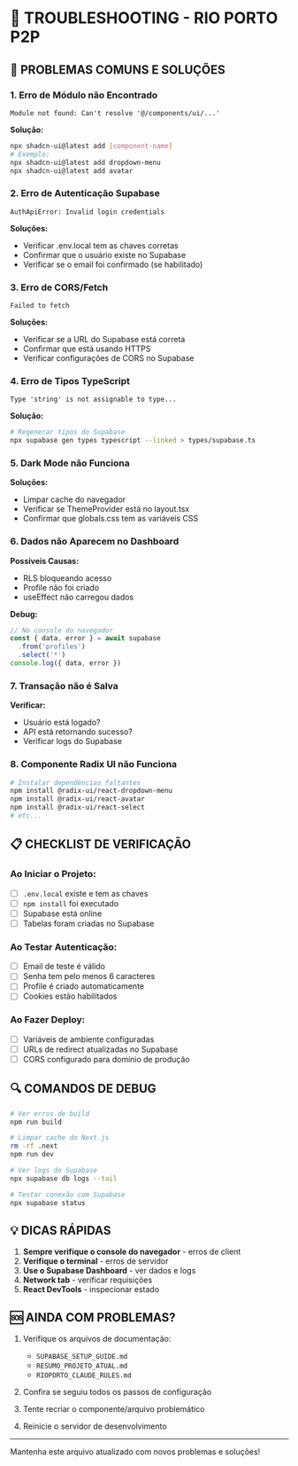 # 🔧 TROUBLESHOOTING - RIO PORTO P2P

## 🐛 PROBLEMAS COMUNS E SOLUÇÕES

### 1. Erro de Módulo não Encontrado
```
Module not found: Can't resolve '@/components/ui/...'
```
**Solução:**
```bash
npx shadcn-ui@latest add [component-name]
# Exemplo:
npx shadcn-ui@latest add dropdown-menu
npx shadcn-ui@latest add avatar
```

### 2. Erro de Autenticação Supabase
```
AuthApiError: Invalid login credentials
```
**Soluções:**
- Verificar .env.local tem as chaves corretas
- Confirmar que o usuário existe no Supabase
- Verificar se o email foi confirmado (se habilitado)

### 3. Erro de CORS/Fetch
```
Failed to fetch
```
**Soluções:**
- Verificar se a URL do Supabase está correta
- Confirmar que está usando HTTPS
- Verificar configurações de CORS no Supabase

### 4. Erro de Tipos TypeScript
```
Type 'string' is not assignable to type...
```
**Solução:**
```bash
# Regenerar tipos do Supabase
npx supabase gen types typescript --linked > types/supabase.ts
```

### 5. Dark Mode não Funciona
**Soluções:**
- Limpar cache do navegador
- Verificar se ThemeProvider está no layout.tsx
- Confirmar que globals.css tem as variáveis CSS

### 6. Dados não Aparecem no Dashboard
**Possíveis Causas:**
- RLS bloqueando acesso
- Profile não foi criado
- useEffect não carregou dados

**Debug:**
```typescript
// No console do navegador
const { data, error } = await supabase
  .from('profiles')
  .select('*')
console.log({ data, error })
```

### 7. Transação não é Salva
**Verificar:**
- Usuário está logado?
- API está retornando sucesso?
- Verificar logs do Supabase

### 8. Componente Radix UI não Funciona
```bash
# Instalar dependências faltantes
npm install @radix-ui/react-dropdown-menu
npm install @radix-ui/react-avatar
npm install @radix-ui/react-select
# etc...
```

## 📋 CHECKLIST DE VERIFICAÇÃO

### Ao Iniciar o Projeto:
- [ ] `.env.local` existe e tem as chaves
- [ ] `npm install` foi executado
- [ ] Supabase está online
- [ ] Tabelas foram criadas no Supabase

### Ao Testar Autenticação:
- [ ] Email de teste é válido
- [ ] Senha tem pelo menos 6 caracteres
- [ ] Profile é criado automaticamente
- [ ] Cookies estão habilitados

### Ao Fazer Deploy:
- [ ] Variáveis de ambiente configuradas
- [ ] URLs de redirect atualizadas no Supabase
- [ ] CORS configurado para domínio de produção

## 🔍 COMANDOS DE DEBUG

```bash
# Ver erros de build
npm run build

# Limpar cache do Next.js
rm -rf .next
npm run dev

# Ver logs do Supabase
npx supabase db logs --tail

# Testar conexão com Supabase
npx supabase status
```

## 💡 DICAS RÁPIDAS

1. **Sempre verifique o console do navegador** - erros de client
2. **Verifique o terminal** - erros de servidor
3. **Use o Supabase Dashboard** - ver dados e logs
4. **Network tab** - verificar requisições
5. **React DevTools** - inspecionar estado

## 🆘 AINDA COM PROBLEMAS?

1. Verifique os arquivos de documentação:
   - `SUPABASE_SETUP_GUIDE.md`
   - `RESUMO_PROJETO_ATUAL.md`
   - `RIOPORTO_CLAUDE_RULES.md`

2. Confira se seguiu todos os passos de configuração

3. Tente recriar o componente/arquivo problemático

4. Reinicie o servidor de desenvolvimento

---

Mantenha este arquivo atualizado com novos problemas e soluções!